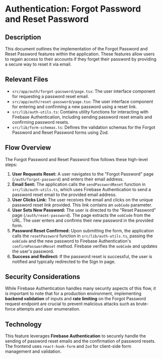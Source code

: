 
# Authentication: Forgot Password and Reset Password

## Description

This document outlines the implementation of the Forgot Password and Reset Password features within the application. These features allow users to regain access to their accounts if they forget their password by providing a secure way to reset it via email.

## Relevant Files

*   `src/app/auth/forgot-password/page.tsx`: The user interface component for requesting a password reset email.
*   `src/app/auth/reset-password/page.tsx`: The user interface component for entering and confirming a new password using a reset link.
*   `src/lib/auth-utils.ts`: Contains utility functions for interacting with Firebase Authentication, including sending password reset emails and confirming password resets.
*   `src/lib/form-schemas.ts`: Defines the validation schemas for the Forgot Password and Reset Password forms using Zod.

## Flow Overview

The Forgot Password and Reset Password flow follows these high-level steps:

1.  **User Requests Reset:** A user navigates to the "Forgot Password" page (`/auth/forgot-password`) and enters their email address.
2.  **Email Sent:** The application calls the `sendPasswordReset` function in `src/lib/auth-utils.ts`, which uses Firebase Authentication to send a password reset email to the provided email address.
3.  **User Clicks Link:** The user receives the email and clicks on the unique password reset link provided. This link contains an `oobCode` parameter.
4.  **User Sets New Password:** The user is directed to the "Reset Password" page (`/auth/reset-password`). The page extracts the `oobCode` from the URL. The user enters and confirms their new password in the provided form.
5.  **Password Reset Confirmed:** Upon submitting the form, the application calls the `resetPassword` function in `src/lib/auth-utils.ts`, passing the `oobCode` and the new password to Firebase Authentication's `confirmPasswordReset` method. Firebase verifies the `oobCode` and updates the user's password.
6.  **Success and Redirect:** If the password reset is successful, the user is notified and typically redirected to the Sign In page.

## Security Considerations

While Firebase Authentication handles many security aspects of this flow, it is important to note that for a production environment, implementing **backend validation** of inputs and **rate limiting** on the Forgot Password request endpoint are crucial to prevent malicious attacks such as brute-force attempts and user enumeration.

## Technology

This feature leverages **Firebase Authentication** to securely handle the sending of password reset emails and the confirmation of password resets. The frontend uses `react-hook-form` and `Zod` for client-side form management and validation.
